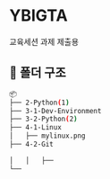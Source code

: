 # YBIGTA
교육세션 과제 제출용

## 📂 폴더 구조

```bash
📦
├── 2-Python(1) 
├── 3-1-Dev-Environment
├── 3-2-Python(2) 
├── 4-1-Linux
│   ├── mylinux.png
├── 4-2-Git 

│   │   ├──
└──
```


